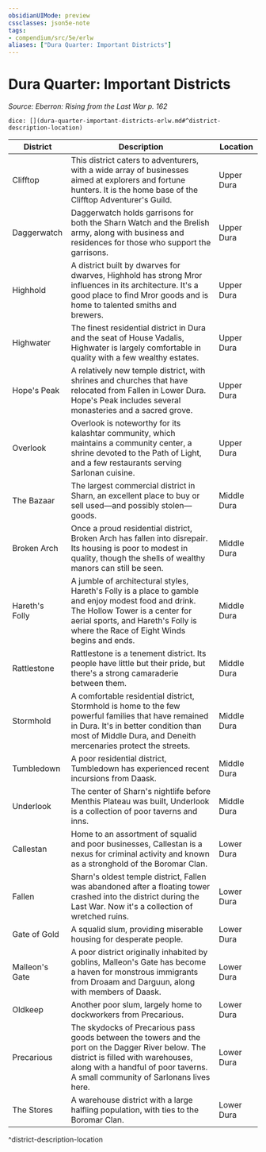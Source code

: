 ```yaml
---
obsidianUIMode: preview
cssclasses: json5e-note
tags:
- compendium/src/5e/erlw
aliases: ["Dura Quarter: Important Districts"]
---
```

# Dura Quarter: Important Districts
*Source: Eberron: Rising from the Last War p. 162* 

`dice: [](dura-quarter-important-districts-erlw.md#^district-description-location)`

| District | Description | Location |
|----------|-------------|----------|
| Clifftop | This district caters to adventurers, with a wide array of businesses aimed at explorers and fortune hunters. It is the home base of the Clifftop Adventurer's Guild. | Upper Dura |
| Daggerwatch | Daggerwatch holds garrisons for both the Sharn Watch and the Brelish army, along with business and residences for those who support the garrisons. | Upper Dura |
| Highhold | A district built by dwarves for dwarves, Highhold has strong Mror influences in its architecture. It's a good place to find Mror goods and is home to talented smiths and brewers. | Upper Dura |
| Highwater | The finest residential district in Dura and the seat of House Vadalis, Highwater is largely comfortable in quality with a few wealthy estates. | Upper Dura |
| Hope's Peak | A relatively new temple district, with shrines and churches that have relocated from Fallen in Lower Dura. Hope's Peak includes several monasteries and a sacred grove. | Upper Dura |
| Overlook | Overlook is noteworthy for its kalashtar community, which maintains a community center, a shrine devoted to the Path of Light, and a few restaurants serving Sarlonan cuisine. | Upper Dura |
| The Bazaar | The largest commercial district in Sharn, an excellent place to buy or sell used—and possibly stolen—goods. | Middle Dura |
| Broken Arch | Once a proud residential district, Broken Arch has fallen into disrepair. Its housing is poor to modest in quality, though the shells of wealthy manors can still be seen. | Middle Dura |
| Hareth's Folly | A jumble of architectural styles, Hareth's Folly is a place to gamble and enjoy modest food and drink. The Hollow Tower is a center for aerial sports, and Hareth's Folly is where the Race of Eight Winds begins and ends. | Middle Dura |
| Rattlestone | Rattlestone is a tenement district. Its people have little but their pride, but there's a strong camaraderie between them. | Middle Dura |
| Stormhold | A comfortable residential district, Stormhold is home to the few powerful families that have remained in Dura. It's in better condition than most of Middle Dura, and Deneith mercenaries protect the streets. | Middle Dura |
| Tumbledown | A poor residential district, Tumbledown has experienced recent incursions from Daask. | Middle Dura |
| Underlook | The center of Sharn's nightlife before Menthis Plateau was built, Underlook is a collection of poor taverns and inns. | Middle Dura |
| Callestan | Home to an assortment of squalid and poor businesses, Callestan is a nexus for criminal activity and known as a stronghold of the Boromar Clan. | Lower Dura |
| Fallen | Sharn's oldest temple district, Fallen was abandoned after a floating tower crashed into the district during the Last War. Now it's a collection of wretched ruins. | Lower Dura |
| Gate of Gold | A squalid slum, providing miserable housing for desperate people. | Lower Dura |
| Malleon's Gate | A poor district originally inhabited by goblins, Malleon's Gate has become a haven for monstrous immigrants from Droaam and Darguun, along with members of Daask. | Lower Dura |
| Oldkeep | Another poor slum, largely home to dockworkers from Precarious. | Lower Dura |
| Precarious | The skydocks of Precarious pass goods between the towers and the port on the Dagger River below. The district is filled with warehouses, along with a handful of poor taverns. A small community of Sarlonans lives here. | Lower Dura |
| The Stores | A warehouse district with a large halfling population, with ties to the Boromar Clan. | Lower Dura |
^district-description-location